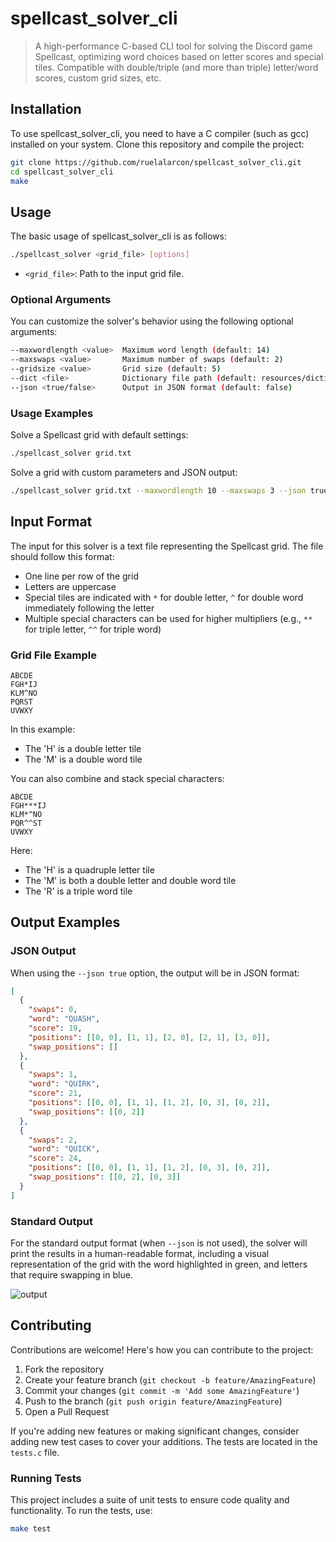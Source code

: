 # spellcast_solver_cli

> A high-performance C-based CLI tool for solving the Discord game Spellcast, optimizing word choices based on letter scores and special tiles. Compatible with double/triple (and more than triple) letter/word scores, custom grid sizes, etc.

## Installation

To use spellcast_solver_cli, you need to have a C compiler (such as gcc) installed on your system. Clone this repository and compile the project:

```bash
git clone https://github.com/ruelalarcon/spellcast_solver_cli.git
cd spellcast_solver_cli
make
```

## Usage

The basic usage of spellcast_solver_cli is as follows:

```bash
./spellcast_solver <grid_file> [options]
```

- `<grid_file>`: Path to the input grid file.

### Optional Arguments

You can customize the solver's behavior using the following optional arguments:

```bash
--maxwordlength <value>  Maximum word length (default: 14)
--maxswaps <value>       Maximum number of swaps (default: 2)
--gridsize <value>       Grid size (default: 5)
--dict <file>            Dictionary file path (default: resources/dictionary.txt)
--json <true/false>      Output in JSON format (default: false)
```

### Usage Examples

Solve a Spellcast grid with default settings:

```bash
./spellcast_solver grid.txt
```

Solve a grid with custom parameters and JSON output:

```bash
./spellcast_solver grid.txt --maxwordlength 10 --maxswaps 3 --json true
```

## Input Format

The input for this solver is a text file representing the Spellcast grid. The file should follow this format:

- One line per row of the grid
- Letters are uppercase
- Special tiles are indicated with `*` for double letter, `^` for double word immediately following the letter
- Multiple special characters can be used for higher multipliers (e.g., `**` for triple letter, `^^` for triple word)

### Grid File Example

```
ABCDE
FGH*IJ
KLM^NO
PQRST
UVWXY
```

In this example:
- The 'H' is a double letter tile
- The 'M' is a double word tile

You can also combine and stack special characters:

```
ABCDE
FGH***IJ
KLM*^NO
PQR^^ST
UVWXY
```

Here:
- The 'H' is a quadruple letter tile
- The 'M' is both a double letter and double word tile
- The 'R' is a triple word tile

## Output Examples

### JSON Output

When using the `--json true` option, the output will be in JSON format:

```json
[                                                                                                                                                                                        
  {                                                                                                                                                                                      
    "swaps": 0,                                                                                                                                                                          
    "word": "QUASH",                                                                                                                                                                     
    "score": 19,                                                                                                                                                                         
    "positions": [[0, 0], [1, 1], [2, 0], [2, 1], [3, 0]],                                                                                                                               
    "swap_positions": []                                                                                                                                                                 
  },                                                                                                                                                                                     
  {                                                                                                                                                                                      
    "swaps": 1,                                                                                                                                                                          
    "word": "QUIRK",                                                                                                                                                                     
    "score": 21,                                                                                                                                                                         
    "positions": [[0, 0], [1, 1], [1, 2], [0, 3], [0, 2]],                                                                                                                               
    "swap_positions": [[0, 2]]                                                                                                                                                           
  },                                                                                                                                                                                     
  {                                                                                                                                                                                      
    "swaps": 2,                                                                                                                                                                          
    "word": "QUICK",                                                                                                                                                                     
    "score": 24,                                                                                                                                                                         
    "positions": [[0, 0], [1, 1], [1, 2], [0, 3], [0, 2]],                                                                                                                               
    "swap_positions": [[0, 2], [0, 3]]                                                                                                                                                   
  }                                                                                                                                                                                      
]
```

### Standard Output

For the standard output format (when `--json` is not used), the solver will print the results in a human-readable format, including a visual representation of the grid with the word highlighted in green, and letters that require swapping in blue.

![output](https://github.com/user-attachments/assets/45971fde-7d4f-425c-acbb-39d2b69f988d)

## Contributing

Contributions are welcome! Here's how you can contribute to the project:

1. Fork the repository
2. Create your feature branch (`git checkout -b feature/AmazingFeature`)
3. Commit your changes (`git commit -m 'Add some AmazingFeature'`)
4. Push to the branch (`git push origin feature/AmazingFeature`)
5. Open a Pull Request

If you're adding new features or making significant changes, consider adding new test cases to cover your additions. The tests are located in the `tests.c` file.

### Running Tests

This project includes a suite of unit tests to ensure code quality and functionality. To run the tests, use:
   ```bash
   make test
   ```
